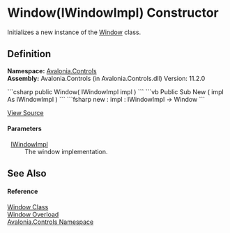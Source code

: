 # Window(IWindowImpl) Constructor


Initializes a new instance of the <a href="T_Avalonia_Controls_Window">Window</a> class.



## Definition
**Namespace:** <a href="N_Avalonia_Controls">Avalonia.Controls</a>  
**Assembly:** Avalonia.Controls (in Avalonia.Controls.dll) Version: 11.2.0

<Tabs groupId="api-code-preview">
<TabItem value="csharp" label="C#">
```csharp
public Window(
	IWindowImpl impl
)
```
</TabItem>
<TabItem value="vb" label="VB">
```vb
Public Sub New ( 
	impl As IWindowImpl
)
```
</TabItem>
<TabItem value="fsharp" label="F#">
```fsharp
new : 
        impl : IWindowImpl -> Window
```
</TabItem>
</Tabs>



<a href="https://github.com/AvaloniaUI/Avalonia/tree/master/src/Avalonia.Controls/Window.cs#L92" title="View the source code">View Source</a>



#### Parameters
<dl><dt>  <a href="T_Avalonia_Platform_IWindowImpl">IWindowImpl</a></dt><dd>The window implementation.</dd></dl>

## See Also


#### Reference
<a href="T_Avalonia_Controls_Window">Window Class</a>  
<a href="Overload_Avalonia_Controls_Window__ctor">Window Overload</a>  
<a href="N_Avalonia_Controls">Avalonia.Controls Namespace</a>  
